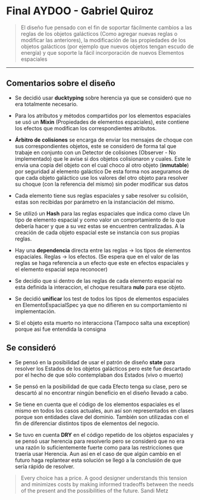 ﻿Final AYDOO - Gabriel Quiroz
===========

> El diseño fue pensado con el fin de soportar fácilmente cambios a las reglas de los objetos galácticos (Como agregar nuevas reglas o modificar las anteriores), la modificación de las propiedades de los objetos galácticos (por ejemplo que nuevos objetos tengan escudo de energía) y que soporte la fácil incorporación de nuevos Elementos espaciales

----------------------
Comentarios sobre el diseño
--------
* Se decidió usar **ducktyping** sobre herencia ya que se consideró que no era totalmente necesario.

* Para los atributos y métodos compartidos por los elementos espaciales se usó un **Mixin** (Propiedades de elementos espaciales), este contiene los efectos que modifican los correspondientes atributos.

* **Árbitro de colisiones** se encarga de enviar los mensajes de choque con sus correspondientes objetos, este se consideró de forma tal que trabaje en conjunto con un Detector de colisiones (Observer - No implementado) que le avise si dos objetos colisionaron y cuales.
Este le envia una copia del objeto con el cual choco al otro objeto (**inmutable**) por seguridad al elemento galáctico
De esta forma nos aseguramos de que cada objeto galáctico use los valores del otro objeto para resolver su choque (con la referencia del mismo) sin poder modificar sus datos

* Cada elemento tiene sus reglas espaciales y sabe resolver su colisión, estas son recibidas por parámetro en la instanciación del mismo. 

* Se utilizó un **Hash** para las reglas espaciales que indica como clave Un tipo de elemento espacial y como valor un comportamiento de lo que debería hacer y que a su vez estas se encuentren centralizadas. A la creación de cada objeto espacial este se instancia con sus propias reglas.

* Hay una **dependencia** directa entre las reglas -> los tipos de elementos espaciales.
Reglas -> los efectos. (Se espera que en el valor de las reglas se haga referencia a un efecto que este en efectos espaciales y el elemento espacial sepa reconocer)

* Se decidio que si dentro de las reglas de cada elemento espacial no esta definida la interaccion, el choque resultara **nulo** para ese objeto.

* Se decidió **unificar** los test de todos los tipos de elementos espaciales en ElementoEspacialSpec ya que no difieren en su comportamiento ni implementación.

* Si el objeto esta muerto no interacciona (Tampoco salta una exception) porque asi fue entendida la consigna


Se consideró
--------

* Se pensó en la posibilidad de usar el patrón de diseño **state** para resolver los Estados de los objetos galácticos pero este fue descartado por el hecho de que sólo contemplaban dos Estados (vivo o muerto)

* Se pensó en la posibilidad de que cada Efecto tenga su clase, pero se descartó al no encontrar ningún beneficio en el diseño llevado a cabo.

* Se tiene en cuenta que el código de los elementos espaciales es el mismo en todos los casos actuales, aun así son representados en clases porque son entidades clave del dominio. También son utilizadas con el fin de diferenciar distintos tipos de elementos del negocio.

* Se tuvo en cuenta **DRY** en el código repetido de los objetos espaciales y se pensó usar herencia para resolverlo pero se consideró que no era una razón lo suficientemente fuerte como para las restricciones que traería usar Herencia. Aun así en el caso de que algún cambio en el futuro haga replantear esta solución se llegó a la conclusión de que sería rápido de resolver.


>Every choice has a price. A good designer understands this tension and minimizes costs by making informed tradeoffs between the needs of the present and the possibilities of the future.  Sandi Metz